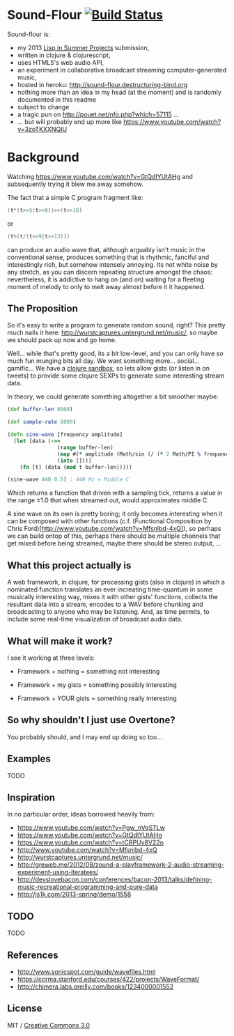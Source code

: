 # Sound-Flour [![Build Status](https://secure.travis-ci.org/rm-hull/sound-flour.png)](http://travis-ci.org/rm-hull/sound-flour)

Sound-flour is:

* my 2013 [Lisp in Summer Projects](http://lispinsummerprojects.org/) submission,
* written in clojure & clojurescript,
* uses HTML5's web audio API,
* an experiment in collaborative broadcast streaming computer-generated music,
* hosted in heroku: http://sound-flour.destructuring-bind.org 
* nothing more than an idea in my head (at the moment) and is randomly documented in this readme
* subject to change
* a tragic pun on http://pouet.net/nfo.php?which=57115 ...
* ... but will probably end up more like https://www.youtube.com/watch?v=3zoTKXXNQIU

# Background

Watching https://www.youtube.com/watch?v=GtQdIYUtAHg and subsequently trying it 
blew me away somehow.

The fact that a simple C program fragment like:

```c
(t*(t>>5|t>>8))>>(t>>16)
```

or

```c
(t%(t/(t>>9|t>>13)))
```

can produce an audio wave that, although arguably isn't music in the 
conventional sense, produces something that is rhythmic, fanciful and 
interestingly rich, but somehow intensely annoying. Its not white 
noise by any stretch, as you can discern repeating structure amongst
the chaos: nevertheless, it is addictive to hang on (and on) waiting 
for a fleeting moment of melody to only to melt away almost before it
it happened.

## The Proposition

So it's easy to write a program to generate random sound, right? This pretty 
much nails it here: http://wurstcaptures.untergrund.net/music/, so maybe we
should pack up now and go home.

Well... while that's pretty good, its a bit low-level, and you can only have
_so_ much fun munging bits all day. We want something more... social... gamific...
We have a [clojure sandbox](https://github.com/Licenser/clj-sandbox), 
so lets allow gists (or listen in on tweets) to provide some clojure SEXPs to 
generate some interesting stream data.

In theory, we could generate something altogether a bit smoother maybe:

```clojure
(def buffer-len 8000)

(def sample-rate 8000)

(defn sine-wave [frequency amplitude]
  (let [data (->> 
                (range buffer-len)
                (map #(* amplitude (Math/sin (/ (* 2 Math/PI % frequency) sample-rate))))
                (into []))]
    (fn [t] (data (mod t buffer-len)))))

(sine-wave 440 0.5) ; 440 Hz = Middle C 
```
Which returns a function that driven with a sampling tick, returns a value in
the range ±1.0 that when streamed out, would approximates middle C.

A sine wave on its own is pretty boring; it only becomes interesting when it 
can be composed with other functions 
(c.f. (Functional Composition by Chris Ford)[http://www.youtube.com/watch?v=Mfsnlbd-4xQ]),
so perhaps we can build ontop of this, perhaps there should be multiple 
channels that get mixed before being streamed, maybe there should be stereo output, ...

## What this project actually is

A web framework, in clojure, for processing gists (also in clojure) in which 
a nominated function translates an ever increating time-quantum in some musically 
interesting way, mixes it with other gists' functions, collects the resultant data
into a stream, encodes to a WAV before chunking and broadcasting to anyone who may be
listening. And, as time permits, to include some real-time visualization of broadcast
audio data. 

## What will make it work?

I see it working at three levels: 

* Framework + nothing = something not interesting

* Framework + my gists = something possibly interesting

* Framework + YOUR gists = something really interesting

## So why shouldn't I just use Overtone?

You probably should, and I may end up doing so too...

## Examples

TODO

## Inspiration

In no particular order, ideas borrowed heavily from:

* https://www.youtube.com/watch?v=Pgw_nVqSTLw
* https://www.youtube.com/watch?v=GtQdIYUtAHg
* https://www.youtube.com/watch?v=tCRPUv8V22o
* http://www.youtube.com/watch?v=Mfsnlbd-4xQ
* http://wurstcaptures.untergrund.net/music/
* http://greweb.me/2012/08/zound-a-playframework-2-audio-streaming-experiment-using-iteratees/
* http://devslovebacon.com/conferences/bacon-2013/talks/defining-music-recreational-programming-and-pure-data
* http://js1k.com/2013-spring/demo/1558

## TODO

TODO

## References

* http://www.sonicspot.com/guide/wavefiles.html
* https://ccrma.stanford.edu/courses/422/projects/WaveFormat/
* http://chimera.labs.oreilly.com/books/1234000001552

## License

MIT / [Creative Commons 3.0](http://creativecommons.org/licenses/by/3.0/legalcode)
